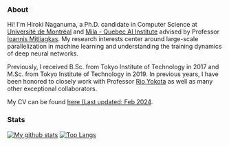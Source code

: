 ### About

Hi! I'm Hiroki Naganuma, a Ph.D. candidate in Computer Science at [Université de Montréal](https://www.umontreal.ca/) and [Mila - Quebec AI Institute](https://mila.quebec/en/) advised by Professor [Ioannis Mitliagkas](http://mitliagkas.github.io/). My research interests center around large-scale parallelization in machine learning and understanding the training dynamics of deep neural networks.

Previously, I received B.Sc. from Tokyo Institute of Technology in 2017 and M.Sc. from Tokyo Institute of Technology in 2019. In previous years, I have been honored to closely work with Professor [Rio Yokota](https://www.rio.gsic.titech.ac.jp/en/member/yokota.html) as well as many other exceptional collaborators.

My CV can be found [here (Last updated: Feb 2024](https://hiroki11x.github.io/files/CV_HirokiNAGANUMA.pdf).

### Stats

[![My github stats](https://github-readme-stats.vercel.app/api?username=hiroki11x&count_private=true)](https://github.com/anuraghazra/github-readme-stats) [![Top Langs](https://github-readme-stats.vercel.app/api/top-langs/?username=hiroki11x&hide=javascript,html,css,jupyter%20notebook)](https://github.com/anuraghazra/github-readme-stats)


<!--
**Hiroki11x/Hiroki11x** is a ✨ _special_ ✨ repository because its `README.md` (this file) appears on your GitHub profile.

Here are some ideas to get you started:

- 🔭 I’m currently working on ...
- 🌱 I’m currently learning ...
- 👯 I’m looking to collaborate on ...
- 🤔 I’m looking for help with ...
- 💬 Ask me about ...
- 📫 How to reach me: ...
- 😄 Pronouns: ...
- ⚡ Fun fact: ...
-->
